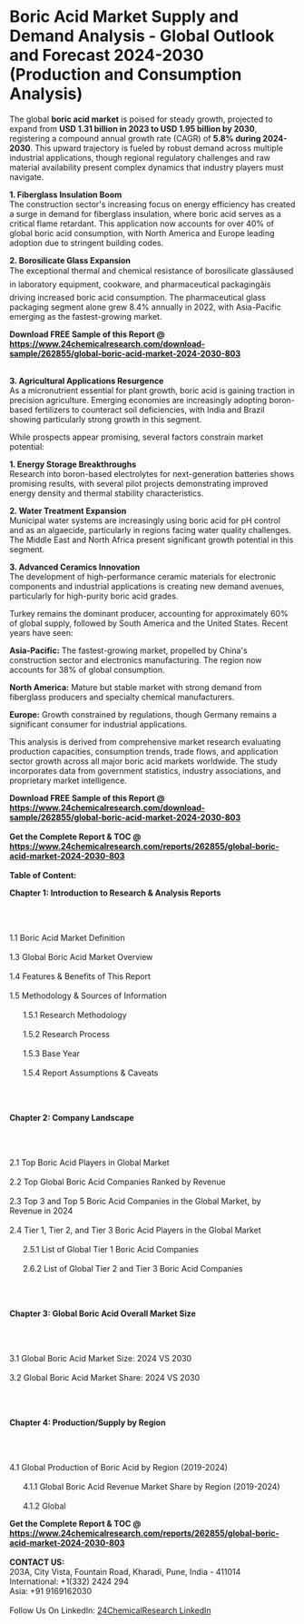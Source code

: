 <h1>Boric Acid Market Supply and Demand Analysis - Global Outlook and Forecast 2024-2030 (Production and Consumption Analysis)</h1><p>The global <strong>boric acid market</strong> is poised for steady growth, projected to expand from <strong>USD 1.31 billion in 2023 to USD 1.95 billion by 2030</strong>, registering a compound annual growth rate (CAGR) of <strong>5.8% during 2024-2030</strong>. This upward trajectory is fueled by robust demand across multiple industrial applications, though regional regulatory challenges and raw material availability present complex dynamics that industry players must navigate.</p><p><strong>1. Fiberglass Insulation Boom</strong><br>
The construction sector's increasing focus on energy efficiency has created a surge in demand for fiberglass insulation, where boric acid serves as a critical flame retardant. This application now accounts for over 40% of global boric acid consumption, with North America and Europe leading adoption due to stringent building codes.</p><p><strong>2. Borosilicate Glass Expansion</strong><br>
The exceptional thermal and chemical resistance of borosilicate glassâused in laboratory equipment, cookware, and pharmaceutical packagingâis driving increased boric acid consumption. The pharmaceutical glass packaging segment alone grew 8.4% annually in 2022, with Asia-Pacific emerging as the fastest-growing market.</p><div><b>Download FREE Sample of this Report @ 
            <a href="https://www.24chemicalresearch.com/download-sample/262855/global-boric-acid-market-2024-2030-803">
            https://www.24chemicalresearch.com/download-sample/262855/global-boric-acid-market-2024-2030-803</a></b></div><br><p><strong>3. Agricultural Applications Resurgence</strong><br>
As a micronutrient essential for plant growth, boric acid is gaining traction in precision agriculture. Emerging economies are increasingly adopting boron-based fertilizers to counteract soil deficiencies, with India and Brazil showing particularly strong growth in this segment.</p><p>While prospects appear promising, several factors constrain market potential:</p><p><strong>1. Energy Storage Breakthroughs</strong><br>
Research into boron-based electrolytes for next-generation batteries shows promising results, with several pilot projects demonstrating improved energy density and thermal stability characteristics.</p><p><strong>2. Water Treatment Expansion</strong><br>
Municipal water systems are increasingly using boric acid for pH control and as an algaecide, particularly in regions facing water quality challenges. The Middle East and North Africa present significant growth potential in this segment.</p><p><strong>3. Advanced Ceramics Innovation</strong><br>
The development of high-performance ceramic materials for electronic components and industrial applications is creating new demand avenues, particularly for high-purity boric acid grades.</p><p>Turkey remains the dominant producer, accounting for approximately 60% of global supply, followed by South America and the United States. Recent years have seen:</p><p><strong>Asia-Pacific:</strong> The fastest-growing market, propelled by China's construction sector and electronics manufacturing. The region now accounts for 38% of global consumption.</p><p><strong>North America:</strong> Mature but stable market with strong demand from fiberglass producers and specialty chemical manufacturers.</p><p><strong>Europe:</strong> Growth constrained by regulations, though Germany remains a significant consumer for industrial applications.</p><p>This analysis is derived from comprehensive market research evaluating production capacities, consumption trends, trade flows, and application sector growth across all major boric acid markets worldwide. The study incorporates data from government statistics, industry associations, and proprietary market intelligence.</p><div><b>Download FREE Sample of this Report @ 
            <a href="https://www.24chemicalresearch.com/download-sample/262855/global-boric-acid-market-2024-2030-803">
            https://www.24chemicalresearch.com/download-sample/262855/global-boric-acid-market-2024-2030-803</a></b></div><br><div><b>Get the Complete Report & TOC @ 
            <a href="https://www.24chemicalresearch.com/reports/262855/global-boric-acid-market-2024-2030-803">
            https://www.24chemicalresearch.com/reports/262855/global-boric-acid-market-2024-2030-803</a></b></div><br>
            <b>Table of Content:</b><p><p><strong>Chapter 1: Introduction to Research &amp; Analysis Reports</strong></p><br />
<br />
<p>1.1 Boric Acid Market Definition<br /><br />
1.3 Global Boric Acid Market Overview<br /><br />
1.4 Features &amp; Benefits of This Report<br /><br />
1.5 Methodology &amp; Sources of Information<br /><br />
&nbsp;&nbsp;&nbsp;&nbsp;&nbsp; 1.5.1 Research Methodology<br /><br />
&nbsp;&nbsp;&nbsp;&nbsp;&nbsp; 1.5.2 Research Process<br /><br />
&nbsp;&nbsp;&nbsp;&nbsp;&nbsp; 1.5.3 Base Year<br /><br />
&nbsp;&nbsp;&nbsp;&nbsp;&nbsp; 1.5.4 Report Assumptions &amp; Caveats</p><br />
<br />
<p><strong>Chapter 2: Company Landscape</strong></p><br />
<br />
<p>2.1 Top Boric Acid Players in Global Market<br /><br />
2.2 Top Global Boric Acid Companies Ranked by Revenue<br /><br />
2.3 Top 3 and Top 5 Boric Acid Companies in the Global Market, by Revenue in 2024<br /><br />
2.4 Tier 1, Tier 2, and Tier 3 Boric Acid Players in the Global Market<br /><br />
&nbsp;&nbsp;&nbsp;&nbsp;&nbsp; 2.5.1 List of Global Tier 1 Boric Acid Companies<br /><br />
&nbsp;&nbsp;&nbsp;&nbsp;&nbsp; 2.6.2 List of Global Tier 2 and Tier 3 Boric Acid Companies</p><br />
<br />
<p><strong>Chapter 3: Global Boric Acid Overall Market Size</strong></p><br />
<br />
<p>3.1 Global Boric Acid Market Size: 2024 VS 2030<br /><br />
3.2 Global Boric Acid Market Share: 2024 VS 2030</p><br />
<br />
<p><strong>Chapter 4: Production/Supply by Region</strong></p><br />
<br />
<p>4.1 Global Production of Boric Acid by Region (2019-2024)<br /><br />
&nbsp;&nbsp;&nbsp;&nbsp;&nbsp; 4.1.1 Global Boric Acid Revenue Market Share by Region (2019-2024)<br /><br />
&nbsp;&nbsp;&nbsp;&nbsp;&nbsp; 4.1.2 Global </p><div><b>Get the Complete Report & TOC @ 
            <a href="https://www.24chemicalresearch.com/reports/262855/global-boric-acid-market-2024-2030-803">
            https://www.24chemicalresearch.com/reports/262855/global-boric-acid-market-2024-2030-803</a></b></div><br><b>CONTACT US:</b><br>
            203A, City Vista, Fountain Road, Kharadi, Pune, India - 411014<br>
            International: +1(332) 2424 294<br>
            Asia: +91 9169162030 <br><br>
            Follow Us On LinkedIn: <a href="https://www.linkedin.com/company/24chemicalresearch/">24ChemicalResearch LinkedIn</a>